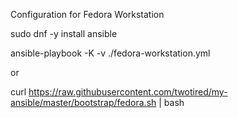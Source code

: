 Configuration for Fedora Workstation

sudo dnf -y install ansible

ansible-playbook -K -v ./fedora-workstation.yml

or

curl https://raw.githubusercontent.com/twotired/my-ansible/master/bootstrap/fedora.sh | bash
